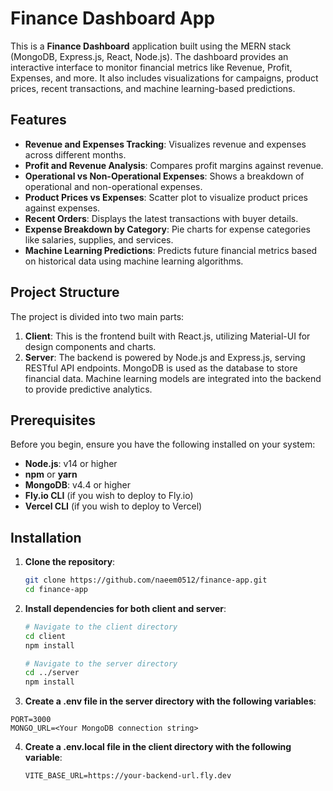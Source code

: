 # Finance Dashboard App

This is a **Finance Dashboard** application built using the MERN stack (MongoDB, Express.js, React, Node.js). The dashboard provides an interactive interface to monitor financial metrics like Revenue, Profit, Expenses, and more. It also includes visualizations for campaigns, product prices, recent transactions, and machine learning-based predictions.

## Features

- **Revenue and Expenses Tracking**: Visualizes revenue and expenses across different months.
- **Profit and Revenue Analysis**: Compares profit margins against revenue.
- **Operational vs Non-Operational Expenses**: Shows a breakdown of operational and non-operational expenses.
- **Product Prices vs Expenses**: Scatter plot to visualize product prices against expenses.
- **Recent Orders**: Displays the latest transactions with buyer details.
- **Expense Breakdown by Category**: Pie charts for expense categories like salaries, supplies, and services.
- **Machine Learning Predictions**: Predicts future financial metrics based on historical data using machine learning algorithms.

## Project Structure

The project is divided into two main parts:

1. **Client**: This is the frontend built with React.js, utilizing Material-UI for design components and charts.
2. **Server**: The backend is powered by Node.js and Express.js, serving RESTful API endpoints. MongoDB is used as the database to store financial data. Machine learning models are integrated into the backend to provide predictive analytics.

## Prerequisites

Before you begin, ensure you have the following installed on your system:

- **Node.js**: v14 or higher
- **npm** or **yarn**
- **MongoDB**: v4.4 or higher
- **Fly.io CLI** (if you wish to deploy to Fly.io)
- **Vercel CLI** (if you wish to deploy to Vercel)

## Installation

1. **Clone the repository**:
   ```bash
   git clone https://github.com/naeem0512/finance-app.git
   cd finance-app
   ```
2. **Install dependencies for both client and server**:
   ```bash
   # Navigate to the client directory
   cd client
   npm install

   # Navigate to the server directory
   cd ../server
   npm install
   ```
3.	**Create a .env file in the server directory with the following variables**:
   ```env
   PORT=3000
   MONGO_URL=<Your MongoDB connection string>
  ```
4. **Create a .env.local file in the client directory with the following variable**:
   ```env
   VITE_BASE_URL=https://your-backend-url.fly.dev
   ```
